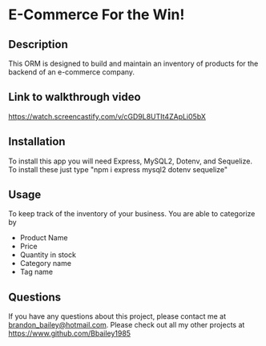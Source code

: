 # E-Commerce For the Win!

## Description
This ORM is designed to build and maintain an inventory of products for the backend of an e-commerce company.

  ## Link to walkthrough video
  https://watch.screencastify.com/v/cGD9L8UTIt4ZApLi05bX
  
  ## Installation
  To install this app you will need Express, MySQL2, Dotenv, and Sequelize. To install these just type "npm i express mysql2 dotenv sequelize"

  ## Usage
  To keep track of the inventory of your business. You are able to categorize by 
  * Product Name
  * Price
  * Quantity in stock
  * Category name
  * Tag name

  ## Questions
  If you have any questions about this project, please contact me at brandon_bailey@hotmail.com. Please check out all my other projects at https://www.github.com/Bbailey1985

